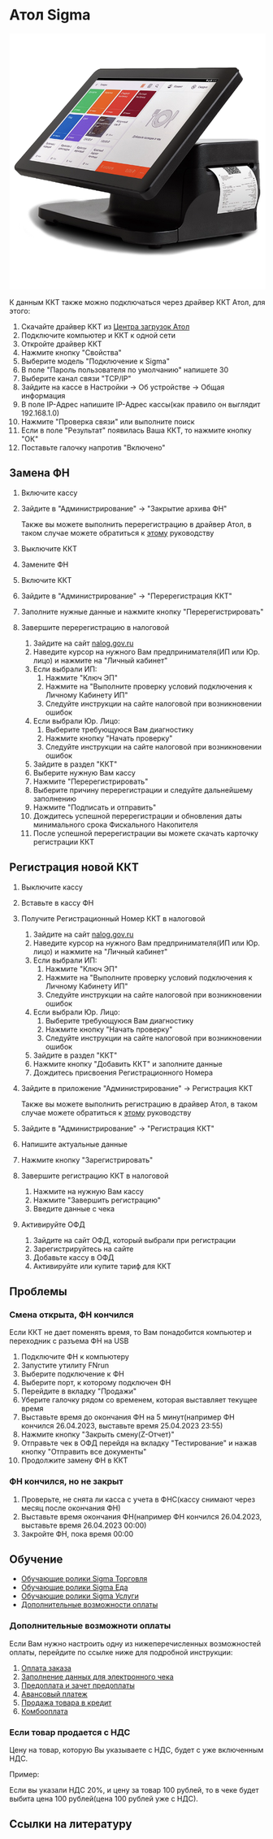 # Атол Sigma
![АтолSigma10](https://github.com/Barsuchek/Maintenance-Center-Engineer/blob/main/Photo/KKT/АтолSigma10.png)

К данным ККТ также можно подключаться через драйвер ККТ Атол, для этого:
1. Скачайте драйвер ККТ из [Центра загрузок Атол](https://fs.atol.ru/SitePages/Центр%20загрузки.aspx?utm_source=github.com&utm_medium=referral&utm_campaign=github.com&utm_referrer=github.com)
2. Подключите компьютер и ККТ к одной сети
3. Откройте драйвер ККТ
4. Нажмите кнопку "Свойства"
5. Выберите модель "Подключение к Sigma"
6. В поле "Пароль пользователя по умолчанию" напишете 30
7. Выберите канал связи "TCP/IP"
8. Зайдите на кассе в Настройки → Об устройстве → Общая информация
9. В поле IP-Адрес напишите IP-Адрес кассы(как правило он выглядит 192.168.1.0)
10. Нажмите "Проверка связи" или выполните поиск
11. Если в поле "Результат" появилась Ваша ККТ, то нажмите кнопку "ОК"
12. Поставьте галочку напротив "Включено"

## Замена ФН
1. Включите кассу
2. Зайдите в "Администрирование" → "Закрытие архива ФН"
	
	Также вы можете выполнить перерегистрацию в драйвер Атол, в таком случае можете обратиться к [этому](https://github.com/Barsuchek/Maintenance-Center-Engineer/blob/main/KKT/Atol.md#замена-фн) руководству
3. Выключите ККТ
4. Замените ФН
5. Включите ККТ
6. Зайдите в "Администрирование" → "Перерегистрация ККТ"
7. Заполните нужные данные и нажмите кнопку "Перерегистрировать"
8. Завершите перерегистрацию в налоговой
	1. Зайдите на сайт [nalog.gov.ru](https://www.nalog.gov.ru)
	2. Наведите курсор на нужного Вам предпринимателя(ИП или Юр. лицо) и нажмите на "Личный кабинет"
	3. Если выбрали ИП:
		1. Нажмите "Ключ ЭП"
		2. Нажмите на "Выполните проверку условий подключения к Личному Кабинету ИП"
		3. Следуйте инструкции на сайте налоговой при возникновении ошибок
	4. Если выбрали Юр. Лицо:
		1. Выберите требующуюся Вам диагностику
		2. Нажмите кнопку "Начать проверку"
		3. Следуйте инструкции на сайте налоговой при возникновении ошибок
	5. Зайдите в раздел "ККТ"
	6. Выберите нужную Вам кассу
	7. Нажмите "Перерегистрировать"
	8. Выберите причину перерегистрации и следуйте дальнейшему заполнению
	9. Нажмите "Подписать и отправить"
	10. Дождитесь успешной перерегистрации и обновления даты минимального срока Фискального Накопителя
	11. После успешной перерегистрации вы можете скачать карточку регистрации ККТ

## Регистрация новой ККТ
1. Выключите кассу
2. Вставьте в кассу ФН
3. Получите Регистрационный Номер ККТ в налоговой
	1. Зайдите на сайт [nalog.gov.ru](https://www.nalog.gov.ru)
	2. Наведите курсор на нужного Вам предпринимателя(ИП или Юр. лицо) и нажмите на "Личный кабинет"
	3. Если выбрали ИП:
		1. Нажмите "Ключ ЭП"
		2. Нажмите на "Выполните проверку условий подключения к Личному Кабинету ИП"
		3. Следуйте инструкции на сайте налоговой при возникновении ошибок
	4. Если выбрали Юр. Лицо:
		1. Выберите требующуюся Вам диагностику
		2. Нажмите кнопку "Начать проверку"
		3. Следуйте инструкции на сайте налоговой при возникновении ошибок
	5. Зайдите в раздел "ККТ"
	6. Нажмите кнопку "Добавить ККТ" и заполните данные
	7. Дождитесь присвоения Регистрационного Номера
4. Зайдите в приложение "Администрирование" → Регистрация ККТ
	
	Также вы можете выполнить регистрацию в драйвер Атол, в таком случае можете обратиться к [этому](https://github.com/Barsuchek/Maintenance-Center-Engineer/blob/main/KKT/Atol.md#регистрация-новой-ккт) руководству
5. Зайдите в "Администрирование" → "Регистрация ККТ"
6. Напишите актуальные данные
7. Нажмите кнопку "Зарегистрировать"
8. Завершите регистрацию ККТ в налоговой
	1. Нажмите на нужную Вам кассу
	2. Нажмите "Завершить регистрацию"
	3. Введите данные с чека
9. Активируйте ОФД
	1. Зайдите на сайт ОФД, который выбрали при регистрации
	2. Зарегистрируйтесь на сайте
	3. Добавьте кассу в ОФД
	4. Активируйте или купите тариф для ККТ

## Проблемы
### Смена открыта, ФН кончился
Если ККТ не дает поменять время, то Вам понадобится компьютер и переходник с разъема ФН на USB
1. Подключите ФН к компьютеру
2. Запустите утилиту FNrun
3. Выберите подключение к ФН
4. Выберите порт, к которому подключен ФН
5. Перейдите в вкладку "Продажи"
6. Уберите галочку рядом со временем, которая выставляет текущее время
7. Выставьте время до окончания ФН на 5 минут(например ФН кончился 26.04.2023, выставьте время 25.04.2023 23:55)
8. Нажмите кнопку "Закрыть смену(Z-Отчет)"
9. Отправьте чек в ОФД перейдя на вкладку "Тестирование" и нажав кнопку "Отправить все документы"
10. Продолжите замену ФН в ККТ

### ФН кончился, но не закрыт
1. Проверьте, не снята ли касса с учета в ФНС(кассу снимают через месяц после окончания ФН)
2. Выставьте время окончания ФН(например ФН кончился 26.04.2023, выставьте время 26.04.2023 00:00)
3. Закройте ФН, пока время 00:00

## Обучение
* [Обучающие ролики Sigma Торговля](https://www.youtube.com/playlist?list=PLm5QMvVr8mjBVf0N06naFJHfokA28LoTJ)
* [Обучающие ролики Sigma Еда](https://www.youtube.com/playlist?list=PLm5QMvVr8mjCwEhWGMOSCyhvfoW-LbvmE)
* [Обучающие ролики Sigma Услуги](https://www.youtube.com/playlist?list=PLm5QMvVr8mjDyd8aSUj0H5pH-MJZ6NsLF)
* [Дополнительные возможности оплаты](https://support.sigma.ru/knowledge_base/item/267648?sid=58569/)

### Дополнительные возможноти оплаты
Если Вам нужно настроить одну из нижеперечисленных возможностей оплаты, перейдите по ссылке ниже для подробной инструкции:
1. [Оплата заказа](https://support.sigma.ru/knowledge_base/item/267648?sid=58569/#scroll_to_1)
2. [Заполнение данных для электронного чека](https://support.sigma.ru/knowledge_base/item/267648?sid=58569/#scroll_to_2)
3. [Предоплата и зачет предоплаты](https://support.sigma.ru/knowledge_base/item/267648?sid=58569/#scroll_to_3)
4. [Авансовый платеж](https://support.sigma.ru/knowledge_base/item/267648?sid=58569/#scroll_to_4)
5. [Продажа товара в кредит](https://support.sigma.ru/knowledge_base/item/267648?sid=58569/#scroll_to_5)
6. [Комбооплата](https://support.sigma.ru/knowledge_base/item/267648?sid=58569/#scroll_to_6)

### Если товар продается с НДС
Цену на товар, которую Вы указываете с НДС, будет с уже включенным НДС.

Пример:

Если вы указали НДС 20%, и цену за товар 100 рублей, то в чеке будет выбита цена 100 рублей(цена 100 рублей уже с НДС).

## Ссылки на литературу
